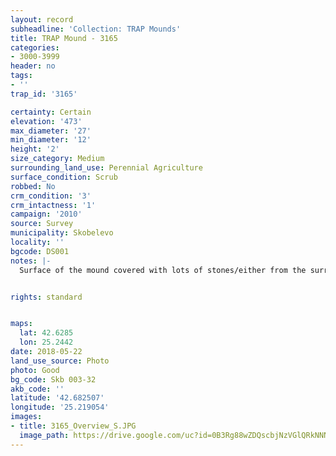 ```yaml
---
layout: record
subheadline: 'Collection: TRAP Mounds'
title: TRAP Mound - 3165
categories:
- 3000-3999
header: no
tags:
- ''
trap_id: '3165'

certainty: Certain
elevation: '473'
max_diameter: '27'
min_diameter: '12'
height: '2'
size_category: Medium
surrounding_land_use: Perennial Agriculture
surface_condition: Scrub
robbed: No
crm_condition: '3'
crm_intactness: '1'
campaign: '2010'
source: Survey
municipality: Skobelevo
locality: ''
bgcode: DS001
notes: |-
  Surface of the mound covered with lots of stones/either from the surrounding pasture or from the mound.


rights: standard


maps:
  lat: 42.6285
  lon: 25.2442
date: 2018-05-22
land_use_source: Photo
photo: Good
bg_code: Skb 003-32
akb_code: ''
latitude: '42.682507'
longitude: '25.219054'
images:
- title: 3165_Overview_S.JPG
  image_path: https://drive.google.com/uc?id=0B3Rg88wZDQscbjNzVGlQRkNNNUE
---
```

